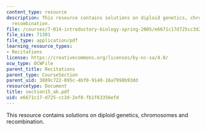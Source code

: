 ```yaml
---
content_type: resource
description: This resource contains solutions on diploid genetics, chromosomes and
  recombination.
file: /courses/7-014-introductory-biology-spring-2005/e6671c17d725cc3d2ef8fb1f63356efd_section15_ak.pdf
file_size: 71301
file_type: application/pdf
learning_resource_types:
- Recitations
license: https://creativecommons.org/licenses/by-nc-sa/4.0/
ocw_type: OCWFile
parent_title: Recitations
parent_type: CourseSection
parent_uid: 3889c722-095c-4bf0-9140-16a7998b93dd
resourcetype: Document
title: section15_ak.pdf
uid: e6671c17-d725-cc3d-2ef8-fb1f63356efd
---
```

This resource contains solutions on diploid genetics, chromosomes and recombination.